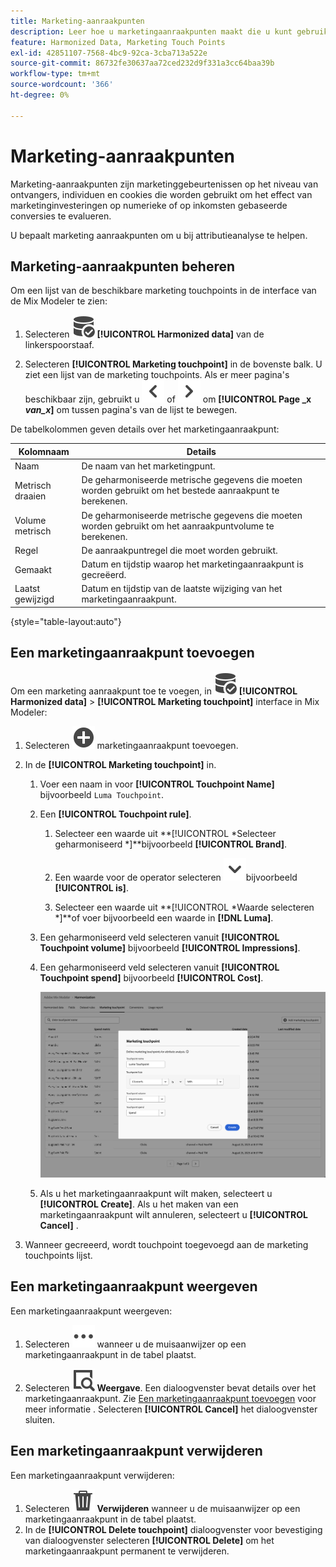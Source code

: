 ```yaml
---
title: Marketing-aanraakpunten
description: Leer hoe u marketingaanraakpunten maakt die u kunt gebruiken als onderdeel van het harmoniseren van uw gegevens in de Mix Modeler.
feature: Harmonized Data, Marketing Touch Points
exl-id: 42851107-7568-4bc9-92ca-3cba713a522e
source-git-commit: 86732fe30637aa72ced232d9f331a3cc64baa39b
workflow-type: tm+mt
source-wordcount: '366'
ht-degree: 0%

---
```


# Marketing-aanraakpunten

Marketing-aanraakpunten zijn marketinggebeurtenissen op het niveau van ontvangers, individuen en cookies die worden gebruikt om het effect van marketinginvesteringen op numerieke of op inkomsten gebaseerde conversies te evalueren.

U bepaalt marketing aanraakpunten om u bij attributieanalyse te helpen.

## Marketing-aanraakpunten beheren

Om een lijst van de beschikbare marketing touchpoints in de interface van de Mix Modeler te zien:

1. Selecteren ![DataSearch](../assets/icons/DataCheck.svg) **[!UICONTROL Harmonized data]** van de linkerspoorstaaf.

1. Selecteren **[!UICONTROL Marketing touchpoint]** in de bovenste balk. U ziet een lijst van de marketing touchpoints. Als er meer pagina&#39;s beschikbaar zijn, gebruikt u ![Pijl-links](../assets/icons/ChevronLeft.svg) of ![Pijl-rechts](../assets/icons/ChevronRight.svg) om **[!UICONTROL Page _x _van_x_]** om tussen pagina&#39;s van de lijst te bewegen.

De tabelkolommen geven details over het marketingaanraakpunt:

| Kolomnaam | Details |
| --- | ---|
| Naam | De naam van het marketingpunt. |
| Metrisch draaien | De geharmoniseerde metrische gegevens die moeten worden gebruikt om het bestede aanraakpunt te berekenen. |
| Volume metrisch | De geharmoniseerde metrische gegevens die moeten worden gebruikt om het aanraakpuntvolume te berekenen. |
| Regel | De aanraakpuntregel die moet worden gebruikt. |
| Gemaakt | Datum en tijdstip waarop het marketingaanraakpunt is gecreëerd. |
| Laatst gewijzigd | Datum en tijdstip van de laatste wijziging van het marketingaanraakpunt. |

{style="table-layout:auto"}

## Een marketingaanraakpunt toevoegen

Om een marketing aanraakpunt toe te voegen, in ![DataSearch](../assets/icons/DataCheck.svg) **[!UICONTROL Harmonized data]** > **[!UICONTROL Marketing touchpoint]** interface in Mix Modeler:

1. Selecteren ![Toevoegen](../assets/icons/AddCircle.svg) marketingaanraakpunt toevoegen.

1. In de **[!UICONTROL Marketing touchpoint]** in.

   1. Voer een naam in voor **[!UICONTROL Touchpoint Name]** bijvoorbeeld `Luma Touchpoint`.

   1. Een **[!UICONTROL Touchpoint rule]**.

      1. Selecteer een waarde uit **[!UICONTROL *Selecteer geharmoniseerd *]**bijvoorbeeld **[!UICONTROL Brand]**.

      1. Een waarde voor de operator selecteren ![Chevron](../assets/icons/ChevronDown.svg)bijvoorbeeld **[!UICONTROL is]**.

      1. Selecteer een waarde uit **[!UICONTROL *Waarde selecteren *]**of voer bijvoorbeeld een waarde in **[!DNL Luma]**.

   1. Een geharmoniseerd veld selecteren vanuit **[!UICONTROL Touchpoint volume]** bijvoorbeeld **[!UICONTROL Impressions]**.

   1. Een geharmoniseerd veld selecteren vanuit **[!UICONTROL Touchpoint spend]** bijvoorbeeld **[!UICONTROL Cost]**.

      ![Marketing-aanspreekpunt](../assets/create-touchpoint.png)

   1. Als u het marketingaanraakpunt wilt maken, selecteert u **[!UICONTROL Create]**. Als u het maken van een marketingaanraakpunt wilt annuleren, selecteert u **[!UICONTROL Cancel]** .

1. Wanneer gecreeerd, wordt touchpoint toegevoegd aan de marketing touchpoints lijst.


## Een marketingaanraakpunt weergeven

Een marketingaanraakpunt weergeven:

1. Selecteren ![Meer](../assets/icons/More.svg) wanneer u de muisaanwijzer op een marketingaanraakpunt in de tabel plaatst.

1. Selecteren ![Weergave](../assets/icons/ViewDetail.svg) **Weergave**. Een dialoogvenster bevat details over het marketingaanraakpunt. Zie [Een marketingaanraakpunt toevoegen](#add-a-marketing-touchpoint) voor meer informatie . Selecteren **[!UICONTROL Cancel]** het dialoogvenster sluiten.


## Een marketingaanraakpunt verwijderen

Een marketingaanraakpunt verwijderen:

1. Selecteren ![Verwijderen](../assets/icons/Delete.svg) **Verwijderen** wanneer u de muisaanwijzer op een marketingaanraakpunt in de tabel plaatst.
1. In de **[!UICONTROL Delete touchpoint]** dialoogvenster voor bevestiging van dialoogvenster selecteren **[!UICONTROL Delete]** om het marketingaanraakpunt permanent te verwijderen.

